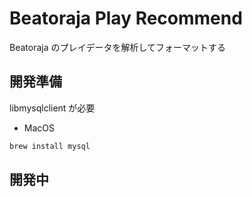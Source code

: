# Beatoraja Play Recommend

Beatoraja のプレイデータを解析してフォーマットする

## 開発準備

libmysqlclient が必要

- MacOS

```sh
brew install mysql
```

## 開発中
